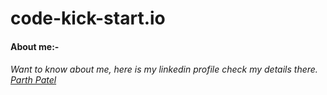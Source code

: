 # code-kick-start.io
<h4> About me:- <h4>
<h6> Want to know about me, here is my linkedin profile check my details there. <div class="badge-base LI-profile-badge" data-locale="en_US" data-size="medium" data-theme="dark" data-type="HORIZONTAL" data-vanity="parth-patel-75ba6232b" data-version="v1"><a class="badge-base__link LI-simple-link" href="https://in.linkedin.com/in/parth-patel-75ba6232b?trk=profile-badge" target="_blank">Parth Patel</a></div> </h6>